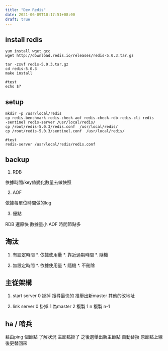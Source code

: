 ```yaml
---
title: "Dev Redis"
date: 2021-06-09T10:17:51+08:00
draft: true
---
```


## install redis

```
yum install wget gcc
wget http://download.redis.io/releases/redis-5.0.3.tar.gz

tar -zxvf redis-5.0.3.tar.gz
cd redis-5.0.3
make install

#test
echo $?
```

## setup

```
mkdir -p /usr/local/redis
cp redis-benchmark redis-check-aof redis-check-rdb redis-cli redis
-sentinel redis-server /usr/local/redis/
cp /root/redis-5.0.3/redis.conf  /usr/local/redis/
cp /root/redis-5.0.3/sentinel.conf  /usr/local/redis/

#test
redis-server /usr/local/redis/redis.conf
```

## backup

1. RDB

依據時間/key值變化數量去做快照

2. AOF

依據每單位時間做的log

3. 優點

RDB 還原快 數據量小
AOF 時間節點多 

## 淘汰

1. 有設定時間
  *. 依據使用量
  *. 靠近過期時間
  *. 隨機

2. 無設定時間
  *. 依據使用量
  *. 隨機
  *. 不刪除

## 主從架構

1. start
server 0 掛掉
搜尋最快的
推舉出新master
其他的改地址

2. link
server 0 掛掉
1 為master
2 複製 1
n 複製 n-1

## ha / 哨兵

藉由ping 個節點 了解狀況
主節點掛了
之後選舉出新主節點
自動替換
原節點上線後更替回來



